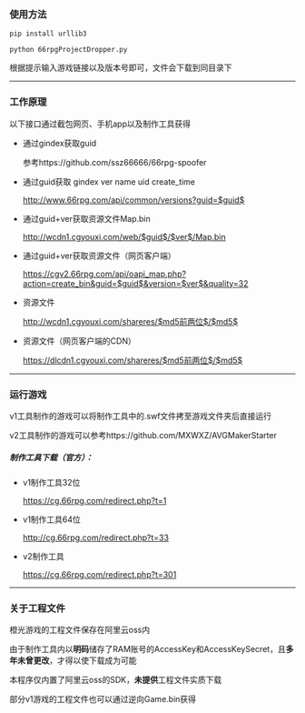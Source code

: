 ### 使用方法

```
pip install urllib3

python 66rpgProjectDropper.py
```

根据提示输入游戏链接以及版本号即可，文件会下载到同目录下

-----
### 工作原理
以下接口通过截包网页、手机app以及制作工具获得
- 通过gindex获取guid

    参考https://github.com/ssz66666/66rpg-spoofer
- 通过guid获取 gindex ver name uid create_time

    http://www.66rpg.com/api/common/versions?guid=$guid$
- 通过guid+ver获取资源文件Map.bin

    http://wcdn1.cgyouxi.com/web/$guid$/$ver$/Map.bin
- 通过guid+ver获取资源文件（网页客户端）

    https://cgv2.66rpg.com/api/oapi_map.php?action=create_bin&guid=$guid$&version=$ver$&quality=32
- 资源文件

    http://wcdn1.cgyouxi.com/shareres/$md5前两位$/$md5$
- 资源文件（网页客户端的CDN）

    https://dlcdn1.cgyouxi.com/shareres/$md5前两位$/$md5$


-----

### 运行游戏
v1工具制作的游戏可以将制作工具中的.swf文件拷至游戏文件夹后直接运行

v2工具制作的游戏可以参考https://github.com/MXWXZ/AVGMakerStarter


##### 制作工具下载（官方）：

- v1制作工具32位

    https://cg.66rpg.com/redirect.php?t=1

- v1制作工具64位

    http://cg.66rpg.com/redirect.php?t=33

- v2制作工具

    https://cg.66rpg.com/redirect.php?t=301

-----
### 关于工程文件
橙光游戏的工程文件保存在阿里云oss内

由于制作工具内以**明码**储存了RAM账号的AccessKey和AccessKeySecret，且**多年未曾更改**，才得以使下载成为可能

本程序仅内置了阿里云oss的SDK，**未提供**工程文件实质下载

部分v1游戏的工程文件也可以通过逆向Game.bin获得